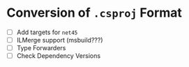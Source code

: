 # Conversion of `.csproj` Format

 * [ ] Add targets for `net45`
 * [ ] ILMerge support (msbuild???)
 * [ ] Type Forwarders
 * [ ] Check Dependency Versions
